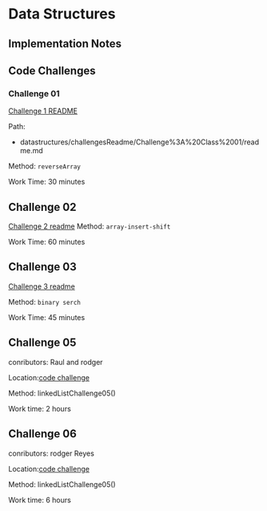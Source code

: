 # Data Structures

## Implementation Notes

## Code Challenges

### Challenge 01

[Challenge 1 README](/datastructures/challengesReadme/Challenge%3A%20Class%2001/readme.md)

Path:
- datastructures/challengesReadme/Challenge%3A%20Class%2001/readme.md

Method: `reverseArray`

Work Time: 30 minutes




## Challenge 02

[Challenge 2 readme](./datastructures/challengesReadme/challengs02/readme.md)
Method: `array-insert-shift`

Work Time: 60 minutes

## Challenge 03

[Challenge 3 readme](./datastructures/challengesReadme/Challenge03/readme.md)

Method: `binary serch`

Work Time: 45 minutes

## Challenge 05

conributors: Raul and rodger

Location:[code challenge](./codechallenges/linkedlist/LinkedListChallenges)

Method: linkedListChallenge05()

Work time: 2 hours

## Challenge 06

conributors:  rodger Reyes

Location:[code challenge](./datastructures/challengesReadme/challenge06/readme.md)

Method: linkedListChallenge05()

Work time: 6 hours

